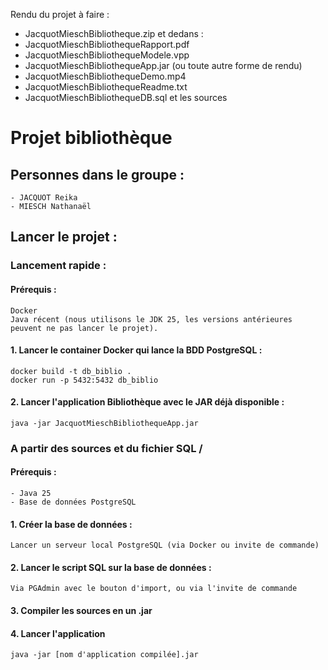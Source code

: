 Rendu du projet à faire :
- JacquotMieschBibliotheque.zip
et dedans :
- JacquotMieschBibliothequeRapport.pdf
- JacquotMieschBibliothequeModele.vpp
- JacquotMieschBibliothequeApp.jar (ou toute autre forme de rendu)
- JacquotMieschBibliothequeDemo.mp4
- JacquotMieschBibliothequeReadme.txt
- JacquotMieschBibliothequeDB.sql
et les sources

# Projet bibliothèque

## Personnes dans le groupe :
    - JACQUOT Reika
    - MIESCH Nathanaël

## Lancer le projet :
### Lancement rapide :
#### Prérequis :
    Docker
    Java récent (nous utilisons le JDK 25, les versions antérieures peuvent ne pas lancer le projet).
#### 1. Lancer le container Docker qui lance la BDD PostgreSQL :
    docker build -t db_biblio .
    docker run -p 5432:5432 db_biblio
#### 2. Lancer l'application Bibliothèque avec le JAR déjà disponible :
    java -jar JacquotMieschBibliothequeApp.jar
### A partir des sources et du fichier SQL /
#### Prérequis :
    - Java 25
    - Base de données PostgreSQL
#### 1. Créer la base de données :
    Lancer un serveur local PostgreSQL (via Docker ou invite de commande)
#### 2. Lancer le script SQL sur la base de données :
    Via PGAdmin avec le bouton d'import, ou via l'invite de commande
#### 3. Compiler les sources en un .jar
#### 4. Lancer l'application
    java -jar [nom d'application compilée].jar